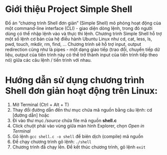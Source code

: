 # Giới thiệu Project Simple Shell
Đồ án “chương trình Shell đơn giản” (Simple Shell) mô phỏng hoạt động
của một command-line interface (CLI) - giao diện dòng lệnh, trong đó người
dùng có thể nhập lệnh vào và thực thi lệnh. Chương trình Simple Shell hỗ trợ
một số lệnh cơ bản của hệ điều hành Ubuntu Linux như cd, cat, less, ls, pwd,
touch, mkdir, rm, find, ... Chương trình sẽ hỗ trợ input, output redirection cũng
như là pipes - một dạng giao tiếp (trao đổi, chuyển tiếp dữ liệu, output của tiến
trình này có thể trở thành input của tiến trình tiếp theo nó) giữa các câu lệnh /
tiến trình với nhau.
# Hướng dẫn sử dụng chương trình Shell đơn giản hoạt động trên Linux:

 1. Mở Terminal (Ctrl + Alt + T)
 2. Thay đổi đường dẫn đến thư mục chứa mã nguồn bằng câu lệnh: cd [đường dẫn]
	hoặc
 1. Đi vào thư mục _/source_ chứa file mã nguồn **shell.c**
 2. Click chuột phải vào vùng giữa màn hình Explorer, chọn _Open in Terminal_ 
 3. Gõ lệnh ``gcc shell.c -o shell`` để biên dịch (compile) mã nguồn
 4. Để chạy chương trình gõ lệnh: ``./shell`` 
 5. Chương trình đã chạy lên. Để kết thúc chương trình, gõ lệnh ``exit``
